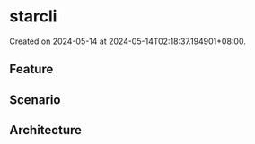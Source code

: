# starcli

Created on 2024-05-14 at 2024-05-14T02:18:37.194901+08:00.

## Feature

## Scenario

## Architecture
